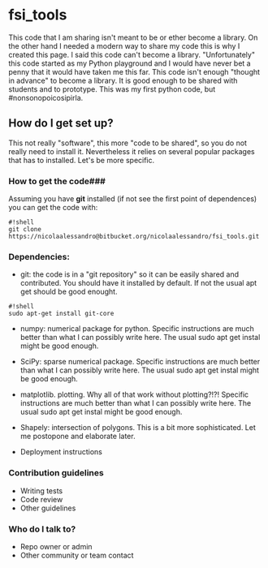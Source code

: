 # fsi_tools #

This code that I am sharing isn't meant to be or ether become a library. On the other hand I needed a modern way to share my code this is why I created this page. I said this code can't become a library. "Unfortunately" this code started as my Python playground and I would have never bet a penny that it would have taken me this far. This code isn't enough "thought in advance" to become a library. It is good enough to be shared with students and to prototype. This was my first python code, but #nonsonopoicosipirla.  

## How do I get set up? ##

This not really "software", this more "code to be shared", so you do not really need to install it. Nevertheless it relies on several popular packages that has to installed. Let's be more specific. 

### How to get the code###
Assuming you have **git** installed (if not see the first point of dependences) you can get the code  with: 
```
#!shell
git clone https://nicolaalessandro@bitbucket.org/nicolaalessandro/fsi_tools.git
```

### Dependencies: ###
  * git: the code is in a "git repository" so it can be easily shared and contributed. You should have it installed by default. If not the usual apt get should be good enought. 
```
#!shell
sudo apt-get install git-core
```
   * numpy: numerical package for python. Specific instructions are much better than what I can possibly write here. The usual sudo apt get instal might be good enough.
   * SciPy: sparse numerical package. Specific instructions are much better than what I can possibly write here. The usual sudo apt get instal might be good enough.
   * matplotlib. plotting. Why all of that work without plotting?!?! Specific instructions are much better than what I can possibly write here. The usual sudo apt get instal might be good enough.
   * Shapely: intersection of polygons. This is a bit more sophisticated. Let me postopone and elaborate later.
   


* Deployment instructions

### Contribution guidelines ###

* Writing tests
* Code review
* Other guidelines

### Who do I talk to? ###

* Repo owner or admin
* Other community or team contact